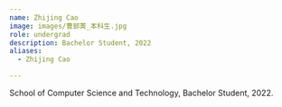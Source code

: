 ```yaml
---
name: Zhijing Cao
image: images/曹郅菁_本科生.jpg
role: undergrad
description: Bachelor Student, 2022
aliases:
  - Zhijing Cao

---
```

School of Computer Science and Technology, Bachelor Student, 2022.
